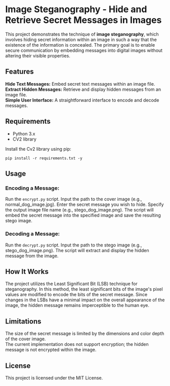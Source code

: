 # Image Steganography - Hide and Retrieve Secret Messages in Images
This project demonstrates the technique of **image steganography**, which involves hiding secret information within an image in such a way that the existence of the information is concealed. The primary goal is to enable secure communication by embedding messages into digital images without altering their visible properties.

## Features
**Hide Text Messages:** Embed secret text messages within an image file.  
**Extract Hidden Messages:** Retrieve and display hidden messages from an image file.  
**Simple User Interface:** A straightforward interface to encode and decode messages.  
## Requirements
- Python 3.x  
- CV2 library  


Install the Cv2 library using pip:  
```shell
pip install -r requirements.txt -y
```
## Usage
### Encoding a Message:

Run the `encrypt.py` script.
Input the path to the cover image (e.g., normal_dog_image.jpg).
Enter the secret message you wish to hide.
Specify the output image file name (e.g., stego_dog_image.png).
The script will embed the secret message into the specified image and save the resulting stego image.

### Decoding a Message:

Run the `decrypt.py` script.
Input the path to the stego image (e.g., stego_dog_image.png).
The script will extract and display the hidden message from the image.

## How It Works
The project utilizes the Least Significant Bit (LSB) technique for steganography. In this method, the least significant bits of the image's pixel values are modified to encode the bits of the secret message. Since changes in the LSBs have a minimal impact on the overall appearance of the image, the hidden message remains imperceptible to the human eye.

## Limitations
The size of the secret message is limited by the dimensions and color depth of the cover image.  
The current implementation does not support encryption; the hidden message is not encrypted within the image.  

## License
This project is licensed under the MIT License.

